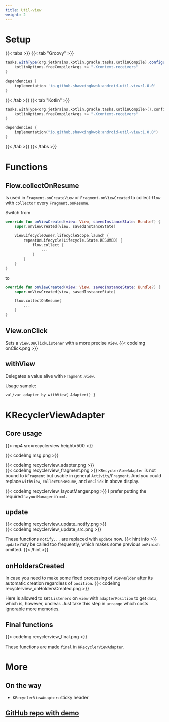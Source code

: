 ```yaml
---
title: Util-view
weight: 2
---
```


# Setup
{{< tabs >}}
{{< tab "Groovy" >}}

```groovy
tasks.withType(org.jetbrains.kotlin.gradle.tasks.KotlinCompile).configureEach{
    kotlinOptions.freeCompilerArgs += "-Xcontext-receivers"
}

dependencies {
    implementation 'io.github.shawxingkwok:android-util-view:1.0.0'
}
```
{{< /tab >}}
{{< tab "Kotlin" >}}

```kotlin
tasks.withType<org.jetbrains.kotlin.gradle.tasks.KotlinCompile>().configureEach {
    kotlinOptions.freeCompilerArgs += "-Xcontext-receivers"
}

dependencies {
    implementation("io.github.shawxingkwok:android-util-view:1.0.0")
}
```
{{< /tab >}}
{{< /tabs >}}

# Functions
## Flow.collectOnResume
Is used in `Fragment.onCreateView` or `Fragment.onViewCreated` to 
collect `flow` with `collector` every `Fragment.onResume`.

Switch from
```kotlin
override fun onViewCreated(view: View, savedInstanceState: Bundle?) {
    super.onViewCreated(view, savedInstanceState)

    viewLifecycleOwner.lifecycleScope.launch {
        repeatOnLifecycle(Lifecycle.State.RESUMED) {
            flow.collect {
                ...
            }
        }
    }
}
```
to
```kotlin
override fun onViewCreated(view: View, savedInstanceState: Bundle?) {
    super.onViewCreated(view, savedInstanceState)

    flow.collectOnResume{
        ...
    }
}
```

## View.onClick
Sets a `View.OnClickListener` with a more precise `View`.
{{< codeImg onClick.png >}}

## withView
Delegates a value alive with `Fragment.view`.

Usage sample:
```
val/var adapter by withView{ Adapter() }
```

# KRecyclerViewAdapter
## Core usage
{{< mp4 src=recyclerview height=500 >}}

{{< codeImg msg.png >}}

{{< codeImg recyclerview_adapter.png >}}
<br>
{{< codeImg recyclerview_fragment.png >}}
`KRecyclerViewAdapter` is not bound to `KFragment` but usable in general `Activity`/`Fragment`.
And you could replace `withView`, `collectOnResume`, and `onClick` in above display.

{{< codeImg recyclerview_layoutManger.png >}}
I prefer putting the required `layoutManager` in `xml`.

## update
{{< codeImg recyclerview_update_notify.png >}}
<br>
{{< codeImg recyclerview_update_src.png >}}

These functions `notify...`  are replaced with `update` now.
{{< hint info >}}
`update` may be called too frequently, which makes some previous `onFinish` omitted.
{{< /hint >}}

## onHoldersCreated
In case you need to make some fixed processing of  `ViewHolder` after its automatic creation regardless of `position`.
{{< codeImg recyclerview_onHoldersCreated.png >}}

Here is allowed to set `Listeners` on `view` with `adapterPosition` to get `data`, which is, however, unclear. Just
take this step in `arrange` which costs ignorable more memories.

## Final functions 
{{< codeImg recyclerview_final.png >}}

These functions are made `final` in `KRecyclerViewAdapter`.

# More 
## On the way
- `KRecyclerViewAdapter`: sticky header

## <a href="https://github.com/ShawxingKwok/AndroidUtil-View" target="_blank"> GitHub repo with demo</a>